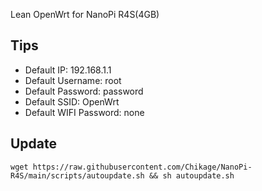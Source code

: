 Lean OpenWrt for NanoPi R4S(4GB)
 
## Tips
*  Default IP: 192.168.1.1
*  Default Username: root
*  Default Password: password
*  Default SSID: OpenWrt
*  Default WIFI Password: none

## Update
```
wget https://raw.githubusercontent.com/Chikage/NanoPi-R4S/main/scripts/autoupdate.sh && sh autoupdate.sh
```
